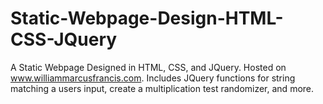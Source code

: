 # Static-Webpage-Design-HTML-CSS-JQuery
A Static Webpage Designed in HTML, CSS, and JQuery. Hosted on www.williammarcusfrancis.com. Includes JQuery functions for string matching a users input, create a multiplication test randomizer, and more. 
